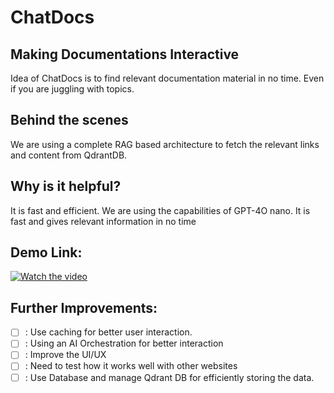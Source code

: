 # ChatDocs
## Making Documentations Interactive
Idea of ChatDocs is to find relevant documentation material in no time. Even if you are juggling with topics. 

## Behind the scenes
We are using a complete RAG based architecture to fetch the relevant links and content from QdrantDB.

## Why is it helpful?
It is fast and efficient. We are using the capabilities of GPT-4O nano. It is fast and gives relevant information in no time

## Demo Link:
[![Watch the video](https://img.youtube.com/vi/V8HoiQH-KpM/0.jpg)](https://www.youtube.com/watch?v=V8HoiQH-KpM)

## Further Improvements:
- [ ]  : Use caching for better user interaction.
- [ ]  : Using an AI Orchestration for better interaction
- [ ]  : Improve the UI/UX
- [ ]  : Need to test how it works well with other websites
- [ ]  : Use Database and manage Qdrant DB for efficiently storing the data.

